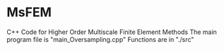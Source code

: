 # MsFEM
C++ Code for Higher Order Multiscale Finite Element Methods
The main program file is "main_Oversampling.cpp"
Functions are in "./src"
